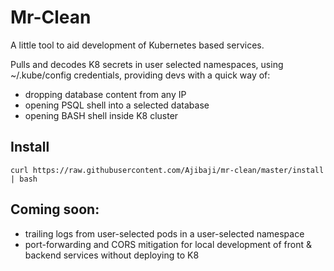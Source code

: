 # Mr-Clean

A little tool to aid development of Kubernetes based services. 

Pulls and decodes K8 secrets in user selected namespaces, using ~/.kube/config 
credentials, providing devs with a quick way of:
 - dropping database content from any IP
 - opening PSQL shell into a selected database
 - opening BASH shell inside K8 cluster
 
 
 
## Install
```curl https://raw.githubusercontent.com/Ajibaji/mr-clean/master/install | bash```



## Coming soon:
 - trailing logs from user-selected pods in a user-selected namespace 
 - port-forwarding and CORS mitigation for local development of front & backend 
   services without deploying to K8
